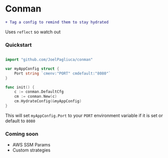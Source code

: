# Conman
```diff
+ Tag a config to remind them to stay hydrated
```
Uses `reflect` so watch out

### Quickstart
```go

import "github.com/JoelPagliuca/conman"

var myAppConfig struct {
	Port string `cmenv:"PORT" cmdefault:"8080"`
}

func init() {
	c := conman.DefaultCfg
	cm := conman.New(c)
	cm.HydrateConfig(&myAppConfig)
}
```
This will set `myAppConfig.Port` to your `PORT` environment variable if it is set or default to `8080`

### Coming soon
* AWS SSM Params
* Custom strategies
